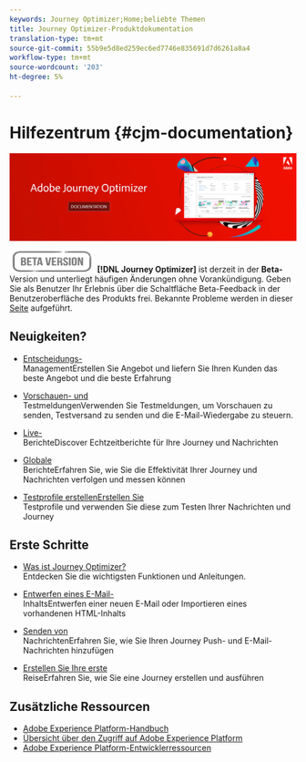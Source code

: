 ```yaml
---
keywords: Journey Optimizer;Home;beliebte Themen
title: Journey Optimizer-Produktdokumentation
translation-type: tm+mt
source-git-commit: 55b9e5d8ed259ec6ed7746e835691d7d6261a8a4
workflow-type: tm+mt
source-wordcount: '203'
ht-degree: 5%

---
```


# Hilfezentrum {#cjm-documentation}

![](using/assets/do-not-localize/banner-cjm.png)

![](using/assets/do-not-localize/badge.png)
**[!DNL Journey Optimizer]** ist derzeit in der  **Beta-** Version und unterliegt häufigen Änderungen ohne Vorankündigung. Geben Sie als Benutzer Ihr Erlebnis über die Schaltfläche Beta-Feedback in der Benutzeroberfläche des Produkts frei. Bekannte Probleme werden in dieser [Seite](using/known-issues.md) aufgeführt.

## Neuigkeiten?


* [Entscheidungs-](using/offers/get-started/starting-offer-decisioning.md) </br> ManagementErstellen Sie Angebot und liefern Sie Ihren Kunden das beste Angebot und die beste Erfahrung

* [Vorschauen- und ](using/preview.md) </br> TestmeldungenVerwenden Sie Testmeldungen, um Vorschauen zu senden, Testversand zu senden und die E-Mail-Wiedergabe zu steuern.

* [Live-](using/reports/live-report.md) </br> BerichteDiscover Echtzeitberichte für Ihre Journey und Nachrichten

* [Globale ](using/reports/global-report.md) </br> BerichteErfahren Sie, wie Sie die Effektivität Ihrer Journey und Nachrichten verfolgen und messen können

* [Testprofile erstellenErstellen Sie ](using/building-journeys/creating-test-profiles.md) </br> Testprofile und verwenden Sie diese zum Testen Ihrer Nachrichten und Journey

## Erste Schritte

* [Was ist Journey Optimizer?](using/get-started.md) </br> Entdecken Sie die wichtigsten Funktionen und Anleitungen.

* [Entwerfen eines E-Mail-](using/design-emails.md) </br>InhaltsEntwerfen einer neuen E-Mail oder Importieren eines vorhandenen HTML-Inhalts

* [Senden von ](using/building-journeys/journey.md) </br> NachrichtenErfahren Sie, wie Sie Ihren Journey Push- und E-Mail-Nachrichten hinzufügen

* [Erstellen Sie Ihre erste ](using/building-journeys/journeys-uc.md) </br>ReiseErfahren Sie, wie Sie eine Journey erstellen und ausführen

## Zusätzliche Ressourcen

* [Adobe Experience Platform-Handbuch](https://experienceleague.adobe.com/docs/experience-platform/landing/home.html)
* [Übersicht über den Zugriff auf Adobe Experience Platform](https://experienceleague.adobe.com/docs/experience-platform/access-control/home.html)
* [Adobe Experience Platform-Entwicklerressourcen](https://www.adobe.com/de/experience-platform/documentation-and-developer-resources.html)
